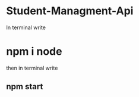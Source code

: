 # Student-Managment-Api

In terminal write <h1> npm i node </h1>
 then in terminal write <h2> npm start </h2>
